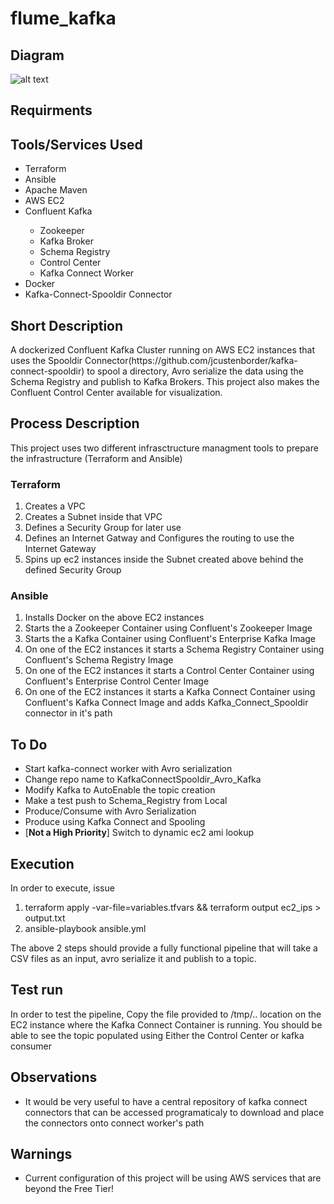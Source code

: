 # flume_kafka
<h2>
  Diagram
</h2>

![alt text](https://github.com/tigstep/flume_kafka/blob/master/diagrams/kafka_connect_spooldir.jpg)
<h2>
  Requirments
</h2>
<h2>
  Tools/Services Used
</h2>
<ul>
  <li>Terraform</li>
  <li>Ansible</li>
  <li>Apache Maven</li>
  <li>AWS EC2</li>
  <li>Confluent Kafka</li>
    <ul>
      <li>Zookeeper</li>
      <li>Kafka Broker</li>
      <li>Schema Registry</li>
      <li>Control Center</li>
      <li>Kafka Connect Worker</li>
    </ul>
  <li>Docker</li>
  <li>Kafka-Connect-Spooldir Connector</li>
</ul>
<h2>
  Short Description
</h2>
A dockerized Confluent Kafka Cluster running on AWS EC2 instances that uses the Spooldir Connector(https://github.com/jcustenborder/kafka-connect-spooldir) to spool a directory, Avro serialize the data using the Schema Registry and publish to Kafka Brokers. This project also makes the Confluent Control Center available for visualization.  
<h2>
  Process Description
</h2>
This project uses two different infrasctructure managment tools to prepare the infrastructure (Terraform and Ansible)
    <h3>
      Terraform
    </h3>
    <ol>
      <li>Creates a VPC</li>
      <li>Creates a Subnet inside that VPC</li>
      <li>Defines a Security Group for later use</li>
      <li>Defines an Internet Gatway and Configures the routing to use the Internet Gateway</li>
      <li>Spins up ec2 instances inside the Subnet created above behind the defined Security Group</li>
    </ol>
    <h3>
      Ansible
    </h3>
  <ol>
    <li>Installs Docker on the above EC2 instances</li>
    <li>Starts the a Zookeeper Container using Confluent's Zookeeper Image</li>
    <li>Starts the a Kafka Container using Confluent's Enterprise Kafka Image</li>
    <li>On one of the EC2 instances it starts a Schema Registry Container using Confluent's Schema Registry Image</li>
    <li>On one of the EC2 instances it starts a Control Center Container using Confluent's Enterprise Control Center Image</li>
    <li>On one of the EC2 instances it starts a Kafka Connect Container using Confluent's Kafka Connect Image and adds Kafka_Connect_Spooldir connector in it's path</li>
  </ol>
<h2>
  To Do
</h2>
<ul>
  <li>Start kafka-connect worker with Avro serialization</li>
  <li>Change repo name to KafkaConnectSpooldir_Avro_Kafka</li>
  <li>Modify Kafka to AutoEnable the topic creation</li>
  <li>Make a test push to Schema_Registry from Local</li>
  <li>Produce/Consume with Avro Serialization</li>
  <li>Produce using Kafka Connect and Spooling</li>
  <li>[<b>Not a High Priority</b>] Switch to dynamic ec2 ami lookup</li>
</ul>
<h2>
  Execution
</h2>
  In order to execute, issue
  <ol>
    <li>terraform apply -var-file=variables.tfvars && terraform output  ec2_ips > output.txt</li>
    <li>ansible-playbook ansible.yml</li>
  </ol>
  The above 2 steps should provide a fully functional pipeline that will take a CSV files as an input, avro serialize it and publish to a topic.
<h2>
  Test run
</h2>
  In order to test the pipeline,
  Copy the file provided to /tmp/.. location on the EC2 instance where the Kafka Connect Container is running.
  You should be able to see the topic populated using Either the Control Center or kafka consumer
<h2>
Observations
</h2>
<ul>
  <li>It would be very useful to have a central repository of kafka connect connectors that can be accessed programaticaly to download and place the connectors onto connect worker's path</li>
</ul>
<h2>
  Warnings
</h2>
<ul>
  <li>Current configuration of this project will be using AWS services that are beyond the Free Tier!</li>
</ul>
